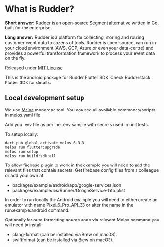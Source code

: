 # What is Rudder?

**Short answer:**
Rudder is an open-source Segment alternative written in Go, built for the enterprise.

**Long answer:**
Rudder is a platform for collecting, storing and routing customer event data to dozens of tools.
Rudder is open-source, can run in your cloud environment (AWS, GCP, Azure or even your data-centre)
and provides a powerful transformation framework to process your event data on the fly.

Released under [MIT License](https://opensource.org/licenses/MIT)

This is the android package for Rudder Flutter SDK. Check Rudderstack Flutter SDK for details.

## Local development setup

We use [Melos](https://melos.invertase.dev/getting-started) monorepo tool.
You can see all available commands/scripts in melos.yaml file

Add you .env file as per the .env.sample with secrets used in unit tests.

To setup locally:

    dart pub global activate melos 6.3.3
    melos run flutter:upgrade
    melos run setup
    melos run build:sdk:all

To allow firebase plugin to work in the example you will need to add the relevant files that contain secrets.
Get firebase config files from a colleague or add your own at:

- packages/example/android/app/google-services.json
- packages/example/ios/Runner/GoogleService-Info.plist

In order to run locally the Android example you will need to either create an emulator with name Pixel_6_Pro_API_33 or
alter the name in the run:example:android command.

Optionally for auto formatting source code via relevant Melos command you will need to install:

- clang-format (can be installed via Brew on macOS).
- swiftformat (can be installed via Brew on macOS).

